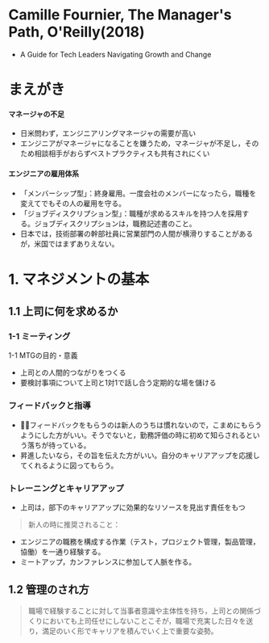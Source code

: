 # Camille Fournier, The Manager's Path, O'Reilly(2018)
- A Guide for Tech Leaders Navigating Growth and Change

# まえがき
#### マネージャの不足
- 日米問わず，エンジニアリングマネージャの需要が高い
- エンジニアがマネージャになることを嫌うため，マネージャが不足し，そのため相談相手がおらずベストプラクティスも共有されにくい

#### エンジニアの雇用体系
- 「メンバーシップ型」：終身雇用。一度会社のメンバーになったら，職種を変えてでもその人の雇用を守る。
- 「ジョブディスクリプション型」：職種が求めるスキルを持つ人を採用する。ジョブディスクリプションは，職務記述書のこと。
- 日本では，技術部署の幹部社員に営業部門の人間が横滑りすることがあるが，米国ではまずありえない。

# 1. マネジメントの基本
## 1.1 上司に何を求めるか
### 1-1 ミーティング
1-1 MTGの目的・意義
- 上司との人間的つながりをつくる
- 要検討事項について上司と1対1で話し合う定期的な場を儲ける

### フィードバックと指導
- フィードバックをもらうのは新人のうちは慣れないので，こまめにもらうようにした方がいい。そうでないと，勤務評価の時に初めて知らされるという落ちが待っている。
- 昇進したいなら，その旨を伝えた方がいい。自分のキャリアアップを応援してくれるように図ってもらう。
### トレーニングとキャリアアップ
- 上司は，部下のキャリアアップに効果的なリソースを見出す責任をもつ

>新人の時に推奨されること：
- エンジニアの職務を構成する作業（テスト，プロジェクト管理，製品管理，協働）を一通り経験する。
- ミートアップ，カンファレンスに参加して人脈を作る。

## 1.2 管理のされ方
>職場で経験することに対して当事者意識や主体性を持ち，上司との関係づくりにおいても上司任せにしないことこそが，職場で充実した日々を送り，満足のいく形でキャリアを積んでいく上で重要な姿勢。
